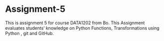 # Assignment-5
This is assignment 5 for course DATA1202 from Bo. This Assignment evaluates students’ knowledge on Python Functions, Transformations using Python , git and GitHub.
